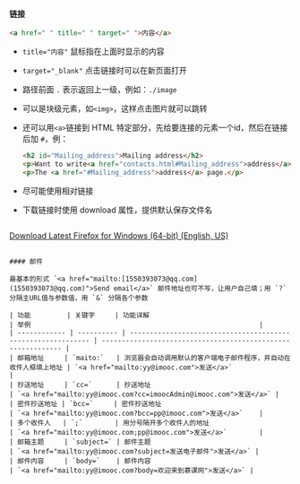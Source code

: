 #### 链接

```html
<a href=" " title=" " target=" ">内容</a>
```

- `title="内容"` 鼠标指在上面时显示的内容

- `target="_blank"` 点击链接时可以在新页面打开

- 路径前面 `.` 表示返回上一级，例如：`./image`

- 可以是块级元素，如`<img>`，这样点击图片就可以跳转

- 还可以用`<a>`链接到 HTML 特定部分，先给要连接的元素一个id，然后在链接后加 `#`，例：

  ```html
  <h2 id="Mailing_address">Mailing address</h2>
  <p>Want to write<a href="contacts.html#Mailing_address">address</a>.</p>
  <p>The <a href="#Mailing_address">address</a> page.</p>
  ```

- 尽可能使用相对链接

- 下载链接时使用 download 属性，提供默认保存文件名

  ```html
<a href="https://download.mozilla.org/?product=firefox-latest-ssl&os=win64&lang=en-US"
   download="firefox-latest-64bit-installer.exe">
  Download Latest Firefox for Windows (64-bit) (English, US)
</a>
  ```

#### 邮件

最基本的形式 `<a href="mailto:[1550393073@qq.com](1550393073@qq.com)">Send email</a>` 邮件地址也可不写，让用户自己填；用 `?` 分隔主URL值与参数值，用 `&` 分隔各个参数

| 功能         | 关键字     | 功能详解                                                     | 举例                                                         |
| ------------ | ---------- | ------------------------------------------------------------ | ------------------------------------------------------------ |
| 邮箱地址     | `maito:`   | 浏览器会自动调用默认的客户端电子邮件程序，并自动在收件人框填上地址 | `<a href="mailto:yy@imooc.com">发送</a>`                     |
| 抄送地址     | `cc=`      | 抄送地址                                                     | `<a href="mailto:yy@imooc.com?cc=imoocAdmin@imooc.com">发送</a>` |
| 密件抄送地址 | `bcc=`     | 密件抄送地址                                                 | `<a href="mailto:yy@imooc.com?bcc=pp@imooc.com">发送</a>`    |
| 多个收件人   | `;`        | 用分号隔开多个收件人的地址                                   | `<a href="mailto:yy@imooc.com;pp@imooc.com">发送</a>`        |
| 邮箱主题     | `subject=` | 邮件主题                                                     | `<a href="mailto:yy@imooc.com?subject=发送电子邮件">发送</a>` |
| 邮件内容     | `body=`    | 邮件内容                                                     | `<a href="mailto:yy@imooc.com?body=欢迎来到慕课网">发送</a>` |
